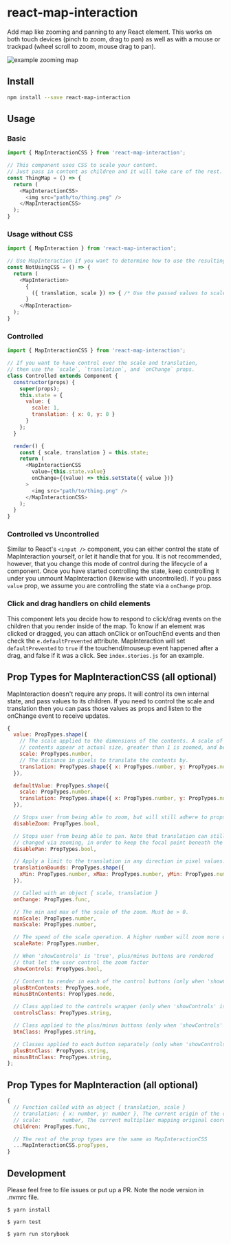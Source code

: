# react-map-interaction

Add map like zooming and panning to any React element. This works on both touch devices (pinch to zoom, drag to pan) as well as with a mouse or trackpad (wheel scroll to zoom, mouse drag to pan).

![example zooming map](./example.gif)

## Install
```bash
npm install --save react-map-interaction
```

## Usage

### Basic
```js
import { MapInteractionCSS } from 'react-map-interaction';

// This component uses CSS to scale your content.
// Just pass in content as children and it will take care of the rest.
const ThingMap = () => {
  return (
    <MapInteractionCSS>
      <img src="path/to/thing.png" />
    </MapInteractionCSS>
  );
}
```

### Usage without CSS
```js
import { MapInteraction } from 'react-map-interaction';

// Use MapInteraction if you want to determine how to use the resulting translation.
const NotUsingCSS = () => {
  return (
    <MapInteraction>
      {
        ({ translation, scale }) => { /* Use the passed values to scale content on your own. */ }
      }
    </MapInteraction>
  );
}
```

### Controlled
```js
import { MapInteractionCSS } from 'react-map-interaction';

// If you want to have control over the scale and translation,
// then use the `scale`, `translation`, and `onChange` props.
class Controlled extends Component {
  constructor(props) {
    super(props);
    this.state = {
      value: {
        scale: 1,
        translation: { x: 0, y: 0 }
      }
    };
  }

  render() {
    const { scale, translation } = this.state;
    return (
      <MapInteractionCSS
        value={this.state.value}
        onChange={(value) => this.setState({ value })}
      >
        <img src="path/to/thing.png" />
      </MapInteractionCSS>
    );
  }
}
```

### Controlled vs Uncontrolled
Similar to React's `<input />` component, you can either control the state of MapInteraction
yourself, or let it handle that for you. It is not recommended, however, that you change
this mode of control during the lifecycle of a component. Once you have started controlling
the state, keep controlling it under you unmount MapInteraction (likewise with uncontrolled).
If you pass `value` prop, we assume you are controlling the state via a `onChange` prop.

### Click and drag handlers on child elements
This component lets you decide how to respond to click/drag events on the children that you render inside of the map. To know if an element was clicked or dragged, you can attach onClick or onTouchEnd events and then check the `e.defaultPrevented` attribute. MapInteraction will set `defaultPrevented` to `true` if the touchend/mouseup event happened after a drag, and false if it was a click. See `index.stories.js` for an example.

## Prop Types for MapInteractionCSS (all optional)
MapInteraction doesn't require any props. It will control its own internal state, and pass values to its children. If you need to control the scale and translation then you can pass those values as props and listen to the onChange event to receive updates.
```js
{
  value: PropTypes.shape({
    // The scale applied to the dimensions of the contents. A scale of 1 means the
    // contents appear at actual size, greater than 1 is zoomed, and between 0 and 1 is shrunken.
    scale: PropTypes.number,
    // The distance in pixels to translate the contents by.
    translation: PropTypes.shape({ x: PropTypes.number, y: PropTypes.number }),    
  }),

  defaultValue: PropTypes.shape({
    scale: PropTypes.number,
    translation: PropTypes.shape({ x: PropTypes.number, y: PropTypes.number }),
  }),

  // Stops user from being able to zoom, but will still adhere to props.scale
  disableZoom: PropTypes.bool,

  // Stops user from being able to pan. Note that translation can still be
  // changed via zooming, in order to keep the focal point beneath the cursor. This prop does not change the behavior of the `translation` prop.
  disablePan: PropTypes.bool,

  // Apply a limit to the translation in any direction in pixel values. The default is unbounded.
  translationBounds: PropTypes.shape({
    xMin: PropTypes.number, xMax: PropTypes.number, yMin: PropTypes.number, yMax: PropTypes.number
  }),

  // Called with an object { scale, translation }
  onChange: PropTypes.func,

  // The min and max of the scale of the zoom. Must be > 0.
  minScale: PropTypes.number,
  maxScale: PropTypes.number,

  // The speed of the scale operation. A higher number will zoom more quickly. Default is 0.002 
  scaleRate: PropTypes.number,

  // When 'showControls' is 'true', plus/minus buttons are rendered
  // that let the user control the zoom factor
  showControls: PropTypes.bool,

  // Content to render in each of the control buttons (only when 'showControls' is 'true')
  plusBtnContents: PropTypes.node,
  minusBtnContents: PropTypes.node,

  // Class applied to the controls wrapper (only when 'showControls' is 'true')
  controlsClass: PropTypes.string,

  // Class applied to the plus/minus buttons (only when 'showControls' is 'true')
  btnClass: PropTypes.string,

  // Classes applied to each button separately (only when 'showControls' is 'true')
  plusBtnClass: PropTypes.string,
  minusBtnClass: PropTypes.string,
};
```

## Prop Types for MapInteraction (all optional)
```js
{
  // Function called with an object { translation, scale }
  // translation: { x: number, y: number }, The current origin of the content
  // scale:       number, The current multiplier mapping original coordinates to current coordinates
  children: PropTypes.func,

  // The rest of the prop types are the same as MapInteractionCSS
  ...MapInteractionCSS.propTypes,
}
```

## Development
Please feel free to file issues or put up a PR.
Note the node version in .nvmrc file.

```
$ yarn install
```

```
$ yarn test
```

```
$ yarn run storybook
```
